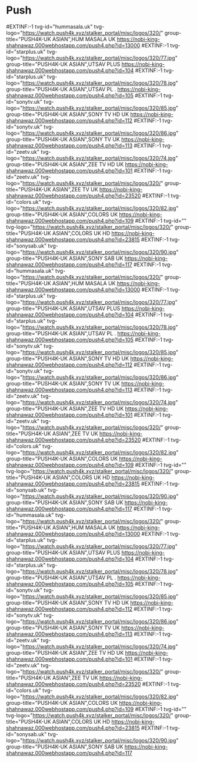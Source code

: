 # Push
#EXTINF:-1 tvg-id="hummasala.uk" tvg-logo="https://watch.push4k.xyz/stalker_portal/misc/logos/320/" group-title="PUSH4K-UK ASIAN",HUM MASALA UK 
https://nobi-king-shahnawaz.000webhostapp.com/push4.php?id=13000
#EXTINF:-1 tvg-id="starplus.uk" tvg-logo="https://watch.push4k.xyz/stalker_portal/misc/logos/320/77.jpg" group-title="PUSH4K-UK ASIAN",UTSAV PLUS 
https://nobi-king-shahnawaz.000webhostapp.com/push4.php?id=104
#EXTINF:-1 tvg-id="starplus.uk" tvg-logo="https://watch.push4k.xyz/stalker_portal/misc/logos/320/78.jpg" group-title="PUSH4K-UK ASIAN",UTSAV PL . 
https://nobi-king-shahnawaz.000webhostapp.com/push4.php?id=105
#EXTINF:-1 tvg-id="sonytv.uk" tvg-logo="https://watch.push4k.xyz/stalker_portal/misc/logos/320/85.jpg" group-title="PUSH4K-UK ASIAN",SONY TV HD UK 
https://nobi-king-shahnawaz.000webhostapp.com/push4.php?id=112
#EXTINF:-1 tvg-id="sonytv.uk" tvg-logo="https://watch.push4k.xyz/stalker_portal/misc/logos/320/86.jpg" group-title="PUSH4K-UK ASIAN",SONY TV UK 
https://nobi-king-shahnawaz.000webhostapp.com/push4.php?id=113
#EXTINF:-1 tvg-id="zeetv.uk" tvg-logo="https://watch.push4k.xyz/stalker_portal/misc/logos/320/74.jpg" group-title="PUSH4K-UK ASIAN",ZEE TV HD UK 
https://nobi-king-shahnawaz.000webhostapp.com/push4.php?id=101
#EXTINF:-1 tvg-id="zeetv.uk" tvg-logo="https://watch.push4k.xyz/stalker_portal/misc/logos/320/" group-title="PUSH4K-UK ASIAN",ZEE TV UK 
https://nobi-king-shahnawaz.000webhostapp.com/push4.php?id=23520
#EXTINF:-1 tvg-id="colors.uk" tvg-logo="https://watch.push4k.xyz/stalker_portal/misc/logos/320/82.jpg" group-title="PUSH4K-UK ASIAN",COLORS UK 
https://nobi-king-shahnawaz.000webhostapp.com/push4.php?id=109
#EXTINF:-1 tvg-id="" tvg-logo="https://watch.push4k.xyz/stalker_portal/misc/logos/320/" group-title="PUSH4K-UK ASIAN",COLORS UK HD 
https://nobi-king-shahnawaz.000webhostapp.com/push4.php?id=23815
#EXTINF:-1 tvg-id="sonysab.uk" tvg-logo="https://watch.push4k.xyz/stalker_portal/misc/logos/320/90.jpg" group-title="PUSH4K-UK ASIAN",SONY SAB UK 
https://nobi-king-shahnawaz.000webhostapp.com/push4.php?id=117
#EXTINF:-1 tvg-id="hummasala.uk" tvg-logo="https://watch.push4k.xyz/stalker_portal/misc/logos/320/" group-title="PUSH4K-UK ASIAN",HUM MASALA UK 
https://nobi-king-shahnawaz.000webhostapp.com/push4.php?id=13000
#EXTINF:-1 tvg-id="starplus.uk" tvg-logo="https://watch.push4k.xyz/stalker_portal/misc/logos/320/77.jpg" group-title="PUSH4K-UK ASIAN",UTSAV PLUS 
https://nobi-king-shahnawaz.000webhostapp.com/push4.php?id=104
#EXTINF:-1 tvg-id="starplus.uk" tvg-logo="https://watch.push4k.xyz/stalker_portal/misc/logos/320/78.jpg" group-title="PUSH4K-UK ASIAN",UTSAV PL . 
https://nobi-king-shahnawaz.000webhostapp.com/push4.php?id=105
#EXTINF:-1 tvg-id="sonytv.uk" tvg-logo="https://watch.push4k.xyz/stalker_portal/misc/logos/320/85.jpg" group-title="PUSH4K-UK ASIAN",SONY TV HD UK 
https://nobi-king-shahnawaz.000webhostapp.com/push4.php?id=112
#EXTINF:-1 tvg-id="sonytv.uk" tvg-logo="https://watch.push4k.xyz/stalker_portal/misc/logos/320/86.jpg" group-title="PUSH4K-UK ASIAN",SONY TV UK 
https://nobi-king-shahnawaz.000webhostapp.com/push4.php?id=113
#EXTINF:-1 tvg-id="zeetv.uk" tvg-logo="https://watch.push4k.xyz/stalker_portal/misc/logos/320/74.jpg" group-title="PUSH4K-UK ASIAN",ZEE TV HD UK 
https://nobi-king-shahnawaz.000webhostapp.com/push4.php?id=101
#EXTINF:-1 tvg-id="zeetv.uk" tvg-logo="https://watch.push4k.xyz/stalker_portal/misc/logos/320/" group-title="PUSH4K-UK ASIAN",ZEE TV UK 
https://nobi-king-shahnawaz.000webhostapp.com/push4.php?id=23520
#EXTINF:-1 tvg-id="colors.uk" tvg-logo="https://watch.push4k.xyz/stalker_portal/misc/logos/320/82.jpg" group-title="PUSH4K-UK ASIAN",COLORS UK 
https://nobi-king-shahnawaz.000webhostapp.com/push4.php?id=109
#EXTINF:-1 tvg-id="" tvg-logo="https://watch.push4k.xyz/stalker_portal/misc/logos/320/" group-title="PUSH4K-UK ASIAN",COLORS UK HD 
https://nobi-king-shahnawaz.000webhostapp.com/push4.php?id=23815
#EXTINF:-1 tvg-id="sonysab.uk" tvg-logo="https://watch.push4k.xyz/stalker_portal/misc/logos/320/90.jpg" group-title="PUSH4K-UK ASIAN",SONY SAB UK 
https://nobi-king-shahnawaz.000webhostapp.com/push4.php?id=117
#EXTINF:-1 tvg-id="hummasala.uk" tvg-logo="https://watch.push4k.xyz/stalker_portal/misc/logos/320/" group-title="PUSH4K-UK ASIAN",HUM MASALA UK 
https://nobi-king-shahnawaz.000webhostapp.com/push4.php?id=13000
#EXTINF:-1 tvg-id="starplus.uk" tvg-logo="https://watch.push4k.xyz/stalker_portal/misc/logos/320/77.jpg" group-title="PUSH4K-UK ASIAN",UTSAV PLUS 
https://nobi-king-shahnawaz.000webhostapp.com/push4.php?id=104
#EXTINF:-1 tvg-id="starplus.uk" tvg-logo="https://watch.push4k.xyz/stalker_portal/misc/logos/320/78.jpg" group-title="PUSH4K-UK ASIAN",UTSAV PL . 
https://nobi-king-shahnawaz.000webhostapp.com/push4.php?id=105
#EXTINF:-1 tvg-id="sonytv.uk" tvg-logo="https://watch.push4k.xyz/stalker_portal/misc/logos/320/85.jpg" group-title="PUSH4K-UK ASIAN",SONY TV HD UK 
https://nobi-king-shahnawaz.000webhostapp.com/push4.php?id=112
#EXTINF:-1 tvg-id="sonytv.uk" tvg-logo="https://watch.push4k.xyz/stalker_portal/misc/logos/320/86.jpg" group-title="PUSH4K-UK ASIAN",SONY TV UK 
https://nobi-king-shahnawaz.000webhostapp.com/push4.php?id=113
#EXTINF:-1 tvg-id="zeetv.uk" tvg-logo="https://watch.push4k.xyz/stalker_portal/misc/logos/320/74.jpg" group-title="PUSH4K-UK ASIAN",ZEE TV HD UK 
https://nobi-king-shahnawaz.000webhostapp.com/push4.php?id=101
#EXTINF:-1 tvg-id="zeetv.uk" tvg-logo="https://watch.push4k.xyz/stalker_portal/misc/logos/320/" group-title="PUSH4K-UK ASIAN",ZEE TV UK 
https://nobi-king-shahnawaz.000webhostapp.com/push4.php?id=23520
#EXTINF:-1 tvg-id="colors.uk" tvg-logo="https://watch.push4k.xyz/stalker_portal/misc/logos/320/82.jpg" group-title="PUSH4K-UK ASIAN",COLORS UK 
https://nobi-king-shahnawaz.000webhostapp.com/push4.php?id=109
#EXTINF:-1 tvg-id="" tvg-logo="https://watch.push4k.xyz/stalker_portal/misc/logos/320/" group-title="PUSH4K-UK ASIAN",COLORS UK HD 
https://nobi-king-shahnawaz.000webhostapp.com/push4.php?id=23815
#EXTINF:-1 tvg-id="sonysab.uk" tvg-logo="https://watch.push4k.xyz/stalker_portal/misc/logos/320/90.jpg" group-title="PUSH4K-UK ASIAN",SONY SAB UK 
https://nobi-king-shahnawaz.000webhostapp.com/push4.php?id=117
